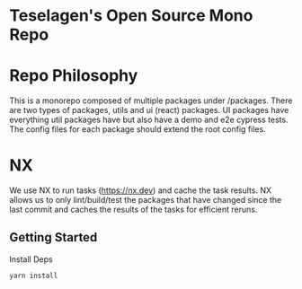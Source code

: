 # Teselagen's Open Source Mono Repo

# Repo Philosophy
This is a monorepo composed of multiple packages under /packages. 
There are two types of packages, utils and ui (react) packages. 
UI packages have everything util packages have but also have a demo and e2e cypress tests.
The config files for each package should extend the root config files.

# NX 
We use NX to run tasks (https://nx.dev) and cache the task results.
NX allows us to only lint/build/test the packages that have changed since the last commit and caches the results of the tasks for efficient reruns.

## Getting Started

Install Deps 
  
  ```bash 
  yarn install
  ```

